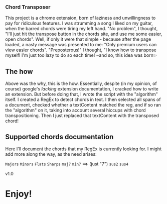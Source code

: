 ### Chord Transposer

This project is a chrome extension, born of laziness and unwillingness to pay for ridiculous features.
I was strumming a song I liked on my guitar, when the barred chords were tiring my left hand.
"No problem", I thought, "I'll just hit the transpose button in the chords site, and use me some easier, open chords".
Well, if only it were that simple - because after the page loaded, a nasty message was presented to me: "Only premium users can view easier chords".
"Preposterous!" I thought, "I know how to transpose myself! I'm just too lazy to do so each time!
~and so, this idea was born✨

## The how

Above was the why, this is the how.
Essentially, despite (in my opinion, of course) google's _lacking_ extension documentation, I cracked how to write an extension.
But before doing that, I wrote the script with the "algorithm" itself.
I created a RegEx to detect chords in text.
I then selected all spans of a document, checked whether a textContent matched the reg, and if so ran the "algorithm" on it, taking into account several hiccups with chord transpositioning.
Then I just replaced that textContent with the transposed chord!

## Supported chords documentation

Here I'll document the chords that my RegEx is currently looking for. I might add more along the way, as the need arises:

`Majors`
`Minors`
`Flats`
`Sharps`
`maj7`
`min7` ==> (just "7")
`sus2`
`sus4`

v1.0

# Enjoy!
